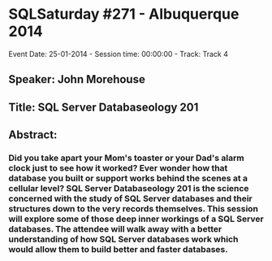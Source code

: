 # SQLSaturday #271 - Albuquerque 2014
Event Date: 25-01-2014 - Session time: 00:00:00 - Track: Track 4
## Speaker: John Morehouse
## Title: SQL Server Databaseology 201
## Abstract:
### Did you take apart your Mom's toaster or your Dad's alarm clock just to see how it worked? Ever wonder how that database you built or support works behind the scenes at a cellular level? SQL Server Databaseology 201 is the science concerned with the study of SQL Server databases and their structures down to the very records themselves.   This session will explore some of those deep inner workings of a SQL Server databases. The attendee will walk away with a better understanding of how SQL Server databases work which would allow them to build better and faster databases.
